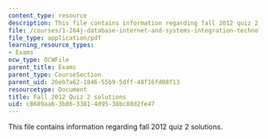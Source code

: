 ```yaml
---
content_type: resource
description: This file contains information regarding fall 2012 quiz 2 solutions.
file: /courses/1-264j-database-internet-and-systems-integration-technologies-fall-2013/c8689aa63b8633814d9538bc88d2fe47_MIT1_264JF13_F12_Q2_sol.pdf
file_type: application/pdf
learning_resource_types:
- Exams
ocw_type: OCWFile
parent_title: Exams
parent_type: CourseSection
parent_uid: 26eb7a62-1846-55b9-5dff-48f16fd08f13
resourcetype: Document
title: Fall 2012 Quiz 2 solutions
uid: c8689aa6-3b86-3381-4d95-38bc88d2fe47
---
```

This file contains information regarding fall 2012 quiz 2 solutions.